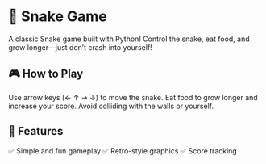 # 🐍 Snake Game
A classic Snake game built with Python! Control the snake, eat food, and grow longer—just don’t crash into yourself!

## 🎮 How to Play
Use arrow keys (← ↑ → ↓) to move the snake.
Eat food to grow longer and increase your score.
Avoid colliding with the walls or yourself. 

## 🚀 Features
✅ Simple and fun gameplay
✅ Retro-style graphics
✅ Score tracking
